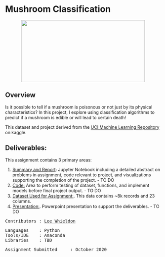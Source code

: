 # Mushroom Classification

<p align="center">
<img src="https://github.com/Lwhieldon/MushroomClassification/blob/master/images/edible-vs-poisonous-mushrooms.jpg?raw=true" width="400" height="200" />
</p>

## Overview

Is it possible to tell if a mushroom is poisonous or not just by its physical characteristics? In this project, I explore using classification algorithms to predict if a mushroom is edible or will lead to certain death!

This dataset and project derived from the <a href=https://www.kaggle.com/uciml/mushroom-classification/version/1>UCI Machine Learning Repository</a> on kaggle. 

## Deliverables:

This assignment contains 3 primary areas:

<ol>
  <li><a href=>Summary and Report</a>: Jupyter Notebook including a detailed abstract on problems in assignment, code relevant to project, and visualizations supporting the completion of the project. - TO DO</li>
  <li> <a href=>Code:</a> Area to perform testing of dataset, functions, and implement models before final project output. - TO DO</li>
  <li><a href=https://github.com/Lwhieldon/MushroomClassification/blob/master/mushrooms.csv>Dataset Used for Assignment:</a>. This data contains ~8k records and 23 columns.</li>
  <li><a href=>Presentation:</a>. Powerpoint presentation to support the deliverables. - TO DO</li>
  
</ol>

<pre>
Contributors : <a href=https://github.com/Lwhieldon>Lee Whieldon</a>
</pre>

<pre>
Languages    : Python
Tools/IDE    : Anaconda
Libraries    : TBD
</pre>

<pre>
Assignment Submitted     : October 2020
</pre>

